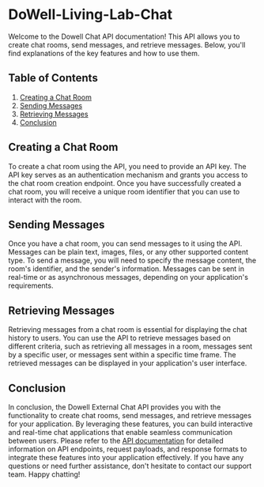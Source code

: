 # DoWell-Living-Lab-Chat

Welcome to the Dowell Chat API documentation! This API allows you to create chat rooms, send messages, and retrieve messages. Below, you'll find explanations of the key features and how to use them.

## Table of Contents
1. [Creating a Chat Room](#creating-a-chat-room)
2. [Sending Messages](#sending-messages)
3. [Retrieving Messages](#retrieving-messages)
4. [Conclusion](#conclusion)

## Creating a Chat Room

To create a chat room using the API, you need to provide an API key. The API key serves as an authentication mechanism and grants you access to the chat room creation endpoint. Once you have successfully created a chat room, you will receive a unique room identifier that you can use to interact with the room.

## Sending Messages

Once you have a chat room, you can send messages to it using the API. Messages can be plain text, images, files, or any other supported content type. To send a message, you will need to specify the message content, the room's identifier, and the sender's information. Messages can be sent in real-time or as asynchronous messages, depending on your application's requirements.

## Retrieving Messages

Retrieving messages from a chat room is essential for displaying the chat history to users. You can use the API to retrieve messages based on different criteria, such as retrieving all messages in a room, messages sent by a specific user, or messages sent within a specific time frame. The retrieved messages can be displayed in your application's user interface.

## Conclusion

In conclusion, the Dowell External Chat API provides you with the functionality to create chat rooms, send messages, and retrieve messages for your application. By leveraging these features, you can build interactive and real-time chat applications that enable seamless communication between users. Please refer to the [API documentation](https://documenter.getpostman.com/view/26462221/2s9YJW6m5b) for detailed information on API endpoints, request payloads, and response formats to integrate these features into your application effectively. If you have any questions or need further assistance, don't hesitate to contact our support team. Happy chatting!

